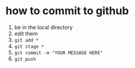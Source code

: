 # how to commit to github
1. be in the local directory
2. edit them
3. `git add *`
4. `git stage *`
5. `git commit -m "YOUR MESSAGE HERE"`
6. `git push`
